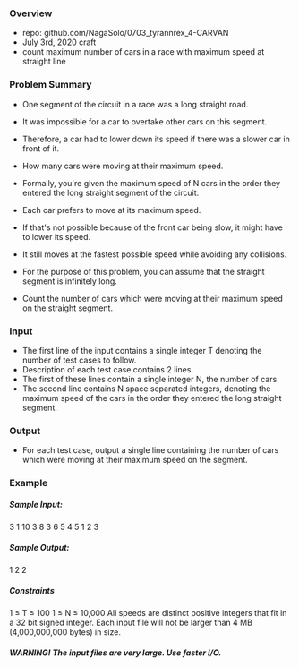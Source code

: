 ### Overview
- repo: github.com/NagaSolo/0703_tyrannrex_4-CARVAN
- July 3rd, 2020 craft
- count maximum number of cars in a race with maximum speed at straight line

### Problem Summary
- One segment of the circuit in a race was a long straight road. 
- It was impossible for a car to overtake other cars on this segment.
- Therefore, a car had to lower down its speed if there was a slower car in front of it.
- How many cars were moving at their maximum speed.

- Formally, you're given the maximum speed of N cars in the order they entered the long straight segment of the circuit.
- Each car prefers to move at its maximum speed.
- If that's not possible because of the front car being slow, it might have to lower its speed.
- It still moves at the fastest possible speed while avoiding any collisions.
- For the purpose of this problem, you can assume that the straight segment is infinitely long.

- Count the number of cars which were moving at their maximum speed on the straight segment.

### Input
- The first line of the input contains a single integer T denoting the number of test cases to follow.
- Description of each test case contains 2 lines.
- The first of these lines contain a single integer N, the number of cars.
- The second line contains N space separated integers, denoting the maximum speed of the cars in the order they entered the long straight segment.

### Output
- For each test case, output a single line containing the number of cars which were moving at their maximum speed on the segment.

### Example

##### Sample Input:
3
1
10
3
8 3 6
5
4 5 1 2 3

##### Sample Output:
1
2
2

##### Constraints
1 ≤ T ≤ 100
1 ≤ N ≤ 10,000
All speeds are distinct positive integers that fit in a 32 bit signed integer.
Each input file will not be larger than 4 MB (4,000,000,000 bytes) in size.

##### WARNING! The input files are very large. Use faster I/O.